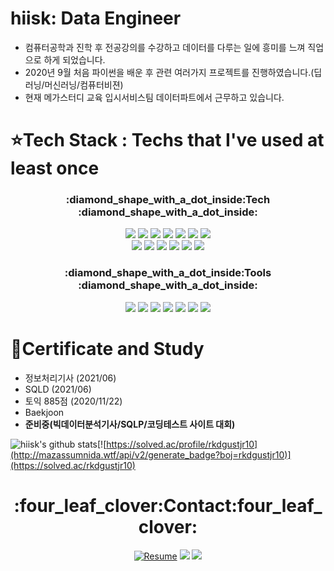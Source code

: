 # hiisk: Data Engineer
- 컴퓨터공학과 진학 후 전공강의를 수강하고 데이터를 다루는 일에 흥미를 느껴 직업으로 하게 되었습니다.
- 2020년 9월 처음 파이썬을 배운 후 관련 여러가지 프로젝트를 진행하였습니다.(딥러닝/머신러닝/컴퓨터비젼)
- 현재 메가스터디 교육 입시서비스팀 데이터파트에서 근무하고 있습니다.


# :star:Tech Stack : Techs that I've used at least once


<h3 align="center"> :diamond_shape_with_a_dot_inside:Tech :diamond_shape_with_a_dot_inside:</h3>
  <div align=center>
  <img src="https://img.shields.io/badge/python-3776AB?style=for-the-badge&logo=python&logoColor=black"> 
  <img src="https://img.shields.io/badge/mssql-4479A1?style=for-the-badge&logo=mssql&logoColor=black">
  <img src="https://img.shields.io/badge/oracle-F80000?style=for-the-badge&logo=oracle&logoColor=white">
  <img src="https://img.shields.io/badge/mysql-4479A1?style=for-the-badge&logo=mysql&logoColor=white">
  <img src="https://img.shields.io/badge/Excel VBA-000000?style=for-the-badge&logo=VBA%2B%2B&logoColor=white">
  <img src="https://img.shields.io/badge/ASP-000000?style=for-the-badge&logo=ASP%2B%2B&logoColor=white">
  <img src="https://img.shields.io/badge/html-E34F26?style=for-the-badge&logo=html5&logoColor=white">
  </div>
  
  <div align=center> 
  <img src="https://img.shields.io/badge/java-007396?style=for-the-badge&logo=java&logoColor=white"> 
  <img src="https://img.shields.io/badge/c++-00599C?style=for-the-badge&logo=c%2B%2B&logoColor=white">
  <img src="https://img.shields.io/badge/Android Studio-3DDC84?style=for-the-badge&logo=Android%20Studio&logoColor=black">
  <img src="https://img.shields.io/badge/linux-FCC624?style=for-the-badge&logo=linux&logoColor=black">
  <img src="https://img.shields.io/badge/PostgreSQL-4169E1?style=for-the-badge&logo=PostgreSQL&logoColor=black">
  <img src="https://img.shields.io/badge/Scratch-4D97FF?style=for-the-badge&logo=Scratch%2B%2B&logoColor=white">
  </div>

<h3 align="center"> :diamond_shape_with_a_dot_inside:Tools :diamond_shape_with_a_dot_inside:</h3>
  <div align=center>
  <img src="https://img.shields.io/badge/github-181717?style=for-the-badge&logo=github&logoColor=white">
  <img src="https://img.shields.io/badge/VSCode-007ACC?style=for-the-badge&logo=Visual Studio Code&logoColor=white">
  <img src="https://img.shields.io/badge/Google Colab-F9AB00?style=for-the-badge&logo=Google Colab&logoColor=black">
  <img src="https://img.shields.io/badge/amazonaws-232F3E?style=for-the-badge&logo=amazonaws&logoColor=white"> 
  <img src="https://img.shields.io/badge/slack-4A154B?style=for-the-badge&logo=slack&logoColor=white"> 
  <img src="https://img.shields.io/badge/ubuntu-E95420?style=for-the-badge&logo=ubuntu&logoColor=white">
  <img src="https://img.shields.io/badge/vmware-607078?style=for-the-badge&logo=vmware&logoColor=white">  
  </div>
  

# :star2:Certificate and Study
- 정보처리기사 (2021/06)
- SQLD (2021/06)
- 토익 885점 (2020/11/22)
- Baekjoon
- **준비중(빅데이터분석기사/SQLP/코딩테스트 사이트 대회)**

![hiisk's github stats](https://github-readme-stats.vercel.app/api?username=hiisk&show_icons=true&theme=tokyonight)[![https://solved.ac/profile/rkdgustjr10](http://mazassumnida.wtf/api/v2/generate_badge?boj=rkdgustjr10)](https://solved.ac/rkdgustjr10)

  <div align=center>
	
<h1 align="center"> :four_leaf_clover:Contact:four_leaf_clover:</h1>
	
  [![Resume](https://img.shields.io/badge/Resume-000000?style=flat-square&logo=AwesomeLists&link=https://programmers.co.kr/pr/rkdgustjr10_6484)](https://programmers.co.kr/pr/rkdgustjr10_6484) [<img  src="https://img.shields.io/badge/Blog-000000?style=flat-square&logo=Blogger&logoColor=white"/>](https://hiisk.tistory.com/) <img src="https://img.shields.io/badge/mail-EA4335?style=flat-square&logo=Gmail&logoColor=white"/></a>
  </div>

